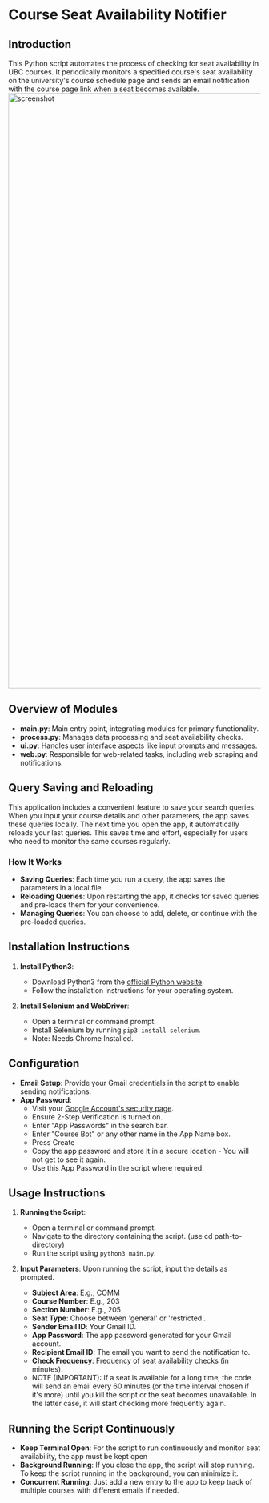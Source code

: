 # Course Seat Availability Notifier

## Introduction
This Python script automates the process of checking for seat availability in UBC courses. It periodically monitors a specified course's seat availability on the university's course schedule page and sends an email notification with the course page link when a seat becomes available.
<img width="1189" alt="screenshot" src="https://github.com/deepparekh02/ubc-course-seat-notifier/assets/65657471/3b53945c-d97f-47c5-a84b-55bf4f80343f">


## Overview of Modules
- **main.py**: Main entry point, integrating modules for primary functionality.
- **process.py**: Manages data processing and seat availability checks.
- **ui.py**: Handles user interface aspects like input prompts and messages.
- **web.py**: Responsible for web-related tasks, including web scraping and notifications.

## Query Saving and Reloading
This application includes a convenient feature to save your search queries. When you input your course details and other parameters, the app saves these queries locally. The next time you open the app, it automatically reloads your last queries. This saves time and effort, especially for users who need to monitor the same courses regularly.

### How It Works
- **Saving Queries**: Each time you run a query, the app saves the parameters in a local file.
- **Reloading Queries**: Upon restarting the app, it checks for saved queries and pre-loads them for your convenience.
- **Managing Queries**: You can choose to add, delete, or continue with the pre-loaded queries.

## Installation Instructions
1. **Install Python3**: 
   - Download Python3 from the [official Python website](https://www.python.org/downloads/).
   - Follow the installation instructions for your operating system.

2. **Install Selenium and WebDriver**:
   - Open a terminal or command prompt.
   - Install Selenium by running `pip3 install selenium`.
   - Note: Needs Chrome Installed.

## Configuration
- **Email Setup**: Provide your Gmail credentials in the script to enable sending notifications.
- **App Password**: 
   - Visit your [Google Account's security page](https://myaccount.google.com/security).
   - Ensure 2-Step Verification is turned on.
   - Enter "App Passwords" in the search bar.
   - Enter "Course Bot" or any other name in the App Name box.
   - Press Create
   - Copy the app password and store it in a secure location - You will not get to see it again.
   - Use this App Password in the script where required.

## Usage Instructions
1. **Running the Script**:
   - Open a terminal or command prompt.
   - Navigate to the directory containing the script. (use cd path-to-directory)
   - Run the script using `python3 main.py`.

2. **Input Parameters**: Upon running the script, input the details as prompted.
   - **Subject Area**: E.g., COMM
   - **Course Number**: E.g., 203
   - **Section Number**: E.g., 205
   - **Seat Type**: Choose between 'general' or 'restricted'.
   - **Sender Email ID**: Your Gmail ID.
   - **App Password**: The app password generated for your Gmail account.
   - **Recipient Email ID**: The email you want to send the notification to.
   - **Check Frequency**: Frequency of seat availability checks (in minutes).
   - NOTE (IMPORTANT): If a seat is available for a long time, the code will send an email every 60 minutes (or the time interval chosen if it's more) until you kill the script or the seat becomes unavailable. In the latter case, it will start checking more frequently again.

## Running the Script Continuously
- **Keep Terminal Open**: For the script to run continuously and monitor seat availability, the app must be kept open
- **Background Running**: If you close the app, the script will stop running. To keep the script running in the background, you can minimize it.
- **Concurrent Running**: Just add a new entry to the app to keep track of multiple courses with different emails if needed.


